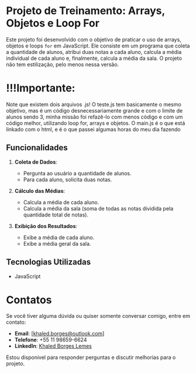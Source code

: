# Projeto de Treinamento: Arrays, Objetos e Loop For

Este projeto foi desenvolvido com o objetivo de praticar o uso de arrays, objetos e loops `for` em JavaScript. Ele consiste em um programa que coleta a quantidade de alunos, atribui duas notas a cada aluno, calcula a média individual de cada aluno e, finalmente, calcula a média da sala.
O projeto não tem estilização, pelo menos nessa versão.

# !!!Importante:
Note que existem dois arquivos .js! O teste.js tem basicamente o mesmo objetivo, mas é um código desnecessariamente grande e com o limite de alunos sendo 3, minha missão foi refazê-lo com menos código e com um código melhor, utilizando loop for, arrays e objetos.
O main.js é o que está linkado com o html, e é o que passei algumas horas do meu dia fazendo

## Funcionalidades

1. **Coleta de Dados**:
    - Pergunta ao usuário a quantidade de alunos.
    - Para cada aluno, solicita duas notas.

2. **Cálculo das Médias**:
    - Calcula a média de cada aluno.
    - Calcula a média da sala (soma de todas as notas dividida pela quantidade total de notas).

3. **Exibição dos Resultados**:
    - Exibe a média de cada aluno.
    - Exibe a média geral da sala.

## Tecnologias Utilizadas

- JavaScript

# Contatos

Se você tiver alguma dúvida ou quiser somente conversar comigo, entre em contato:

- **Email**: [khaled.borges@outlook.com]
- **Telefone**: +55 11 98659-6624
- **LinkedIn**: [Khaled Borges Lemes](https://www.linkedin.com/in/khaled-borges-lemes-a7b917244/)

Estou disponível para responder perguntas e discutir melhorias para o projeto.
